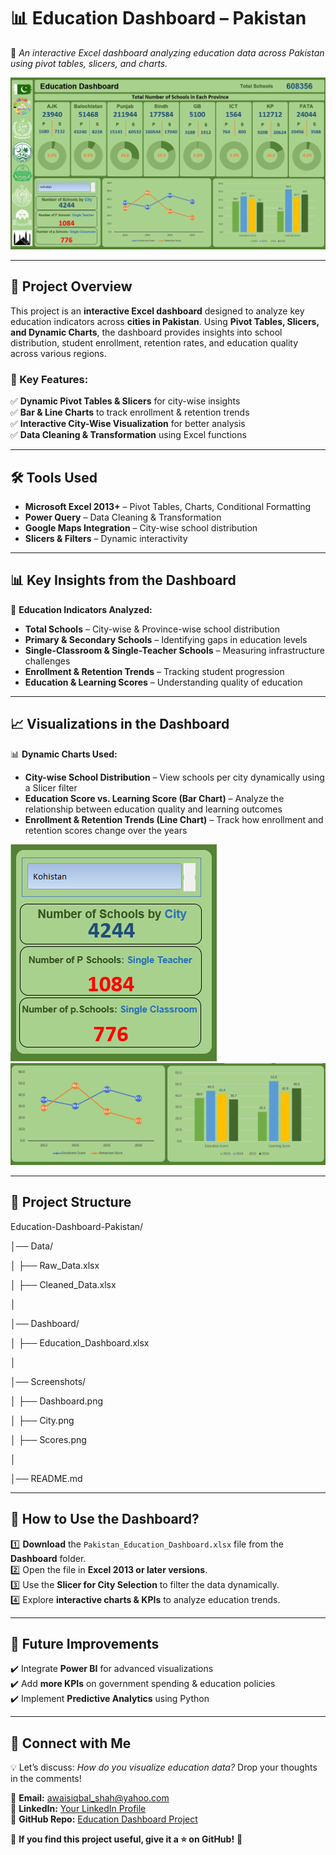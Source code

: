 # 📊 Education Dashboard – Pakistan  
🚀 *An interactive Excel dashboard analyzing education data across Pakistan using pivot tables, slicers, and charts.*  

![Dashboard Preview](Screenshots/DashBoard.png)  

---

## 📌 Project Overview  
This project is an **interactive Excel dashboard** designed to analyze key education indicators across **cities in Pakistan**. Using **Pivot Tables, Slicers, and Dynamic Charts**, the dashboard provides insights into school distribution, student enrollment, retention rates, and education quality across various regions.  

### 🔹 Key Features:  
✅ **Dynamic Pivot Tables & Slicers** for city-wise insights  
✅ **Bar & Line Charts** to track enrollment & retention trends  
✅ **Interactive City-Wise Visualization** for better analysis  
✅ **Data Cleaning & Transformation** using Excel functions  

---

## 🛠 Tools Used
- **Microsoft Excel 2013+** – Pivot Tables, Charts, Conditional Formatting  
- **Power Query** – Data Cleaning & Transformation  
- **Google Maps Integration** – City-wise school distribution  
- **Slicers & Filters** – Dynamic interactivity  

---

## 📊 Key Insights from the Dashboard  
📌 **Education Indicators Analyzed:**  
- **Total Schools** – City-wise & Province-wise school distribution  
- **Primary & Secondary Schools** – Identifying gaps in education levels  
- **Single-Classroom & Single-Teacher Schools** – Measuring infrastructure challenges  
- **Enrollment & Retention Trends** – Tracking student progression  
- **Education & Learning Scores** – Understanding quality of education
  
---

## 📈 Visualizations in the Dashboard
📊 **Dynamic Charts Used:**  
- **City-wise School Distribution** – View schools per city dynamically using a Slicer filter  
- **Education Score vs. Learning Score (Bar Chart)** – Analyze the relationship between education quality and learning outcomes  
- **Enrollment & Retention Trends (Line Chart)** – Track how enrollment and retention scores change over the years  

![City Distribution](Screenshots/City.png)  ![Education, Learning, & Retentation Scores](Screenshots/Scores.png)  

---

## 📂 Project Structure
Education-Dashboard-Pakistan/ 

│── Data/

│ ├── Raw_Data.xlsx

│ ├── Cleaned_Data.xlsx

│

│── Dashboard/

│ ├── Education_Dashboard.xlsx

│

│── Screenshots/

│ ├── Dashboard.png

│ ├── City.png

│ ├── Scores.png

│

│── README.md

---

## 📌 How to Use the Dashboard?
1️⃣ **Download** the `Pakistan_Education_Dashboard.xlsx` file from the **Dashboard** folder.  
2️⃣ Open the file in **Excel 2013 or later versions**.  
3️⃣ Use the **Slicer for City Selection** to filter the data dynamically.  
4️⃣ Explore **interactive charts & KPIs** to analyze education trends.  

---

## 🚀 Future Improvements
✔️ Integrate **Power BI** for advanced visualizations  
✔️ Add **more KPIs** on government spending & education policies  
✔️ Implement **Predictive Analytics** using Python  

---

## 📌 Connect with Me  
💡 Let’s discuss: *How do you visualize education data?* Drop your thoughts in the comments!  

📧 **Email:** awaisiqbal_shah@yahoo.com  
🔗 **LinkedIn:** [Your LinkedIn Profile](https://www.linkedin.com/in/awaisiqbalshah)  
📌 **GitHub Repo:** [Education Dashboard Project](https://github.com/awaisiqbalshah/Education-Dashboard-Pakistan)  

🎉 **If you find this project useful, give it a ⭐ on GitHub!** 🚀  
